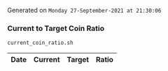 Generated on `Monday 27-September-2021 at 21:30:06`

### Current to Target Coin Ratio
`current_coin_ratio.sh`

Date|Current|Target|Ratio
---|---|---|---
